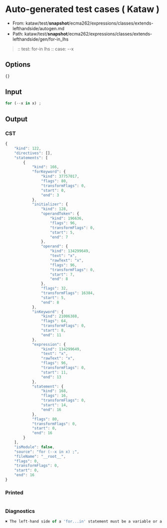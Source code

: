 # Auto-generated test cases ( Kataw )
- From: kataw/test/__snapshot__/ecma262/expressions/classes/extends-lefthandside/autogen.md
- Path: kataw/test/__snapshot__/ecma262/expressions/classes/extends-lefthandside/gen/for-in_lhs
> :: test: for-in lhs
> :: case: --x
## Options

`````js
{}
`````
## Input

`````js
for (--x in x) ;
`````
## Output

### CST

```javascript
{
    "kind": 122,
    "directives": [],
    "statements": [
        {
            "kind": 166,
            "forKeyword": {
                "kind": 37757017,
                "flags": 80,
                "transformFlags": 0,
                "start": 0,
                "end": 3
            },
            "initializer": {
                "kind": 128,
                "operandToken": {
                    "kind": 196636,
                    "flags": 96,
                    "transformFlags": 0,
                    "start": 5,
                    "end": 7
                },
                "operand": {
                    "kind": 134299649,
                    "text": "x",
                    "rawText": "x",
                    "flags": 96,
                    "transformFlags": 0,
                    "start": 7,
                    "end": 8
                },
                "flags": 32,
                "transformFlags": 16384,
                "start": 5,
                "end": 8
            },
            "inKeyword": {
                "kind": 21006388,
                "flags": 64,
                "transformFlags": 0,
                "start": 8,
                "end": 11
            },
            "expression": {
                "kind": 134299649,
                "text": "x",
                "rawText": "x",
                "flags": 96,
                "transformFlags": 0,
                "start": 11,
                "end": 13
            },
            "statement": {
                "kind": 168,
                "flags": 16,
                "transformFlags": 0,
                "start": 14,
                "end": 16
            },
            "flags": 80,
            "transformFlags": 0,
            "start": 0,
            "end": 16
        }
    ],
    "isModule": false,
    "source": "for (--x in x) ;",
    "fileName": "__root__",
    "flags": 0,
    "transformFlags": 0,
    "start": 0,
    "end": 16
}
```

### Printed

```javascript

```

### Diagnostics

```javascript
✖ The left-hand side of a 'for...in' statement must be a variable or a property access. - start: 11, end: 13

```

